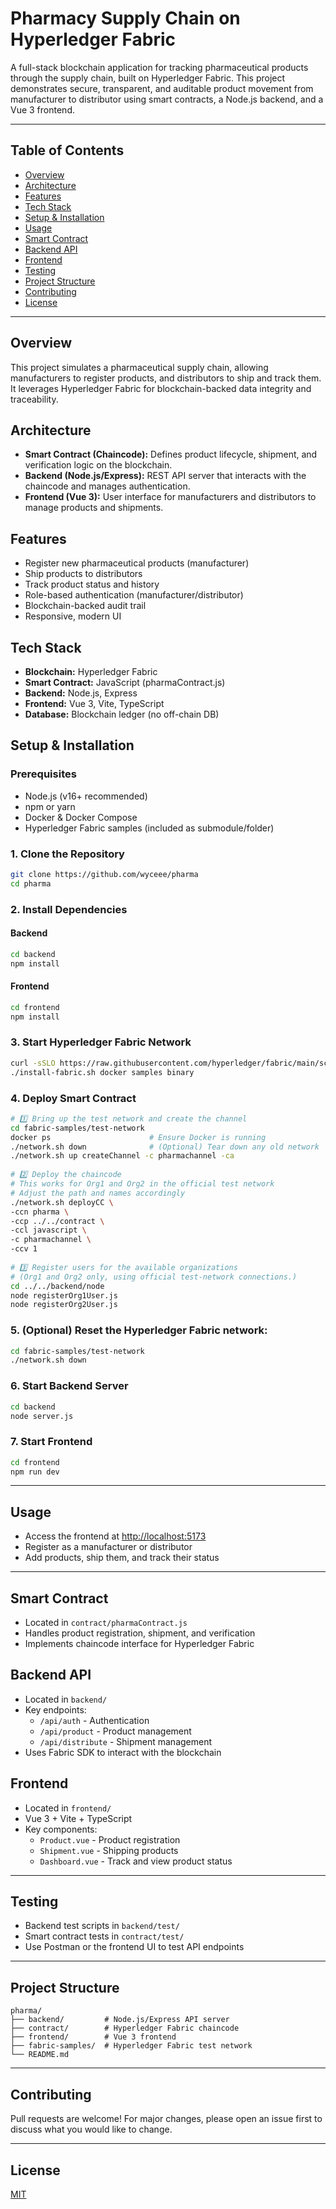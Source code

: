 # Pharmacy Supply Chain on Hyperledger Fabric

A full-stack blockchain application for tracking pharmaceutical products through the supply chain, built on Hyperledger Fabric. This project demonstrates secure, transparent, and auditable product movement from manufacturer to distributor using smart contracts, a Node.js backend, and a Vue 3 frontend.

---

## Table of Contents
- [Overview](#overview)
- [Architecture](#architecture)
- [Features](#features)
- [Tech Stack](#tech-stack)
- [Setup & Installation](#setup--installation)
- [Usage](#usage)
- [Smart Contract](#smart-contract)
- [Backend API](#backend-api)
- [Frontend](#frontend)
- [Testing](#testing)
- [Project Structure](#project-structure)
- [Contributing](#contributing)
- [License](#license)

---

## Overview
This project simulates a pharmaceutical supply chain, allowing manufacturers to register products, and distributors to ship and track them. It leverages Hyperledger Fabric for blockchain-backed data integrity and traceability.

## Architecture
- **Smart Contract (Chaincode):** Defines product lifecycle, shipment, and verification logic on the blockchain.
- **Backend (Node.js/Express):** REST API server that interacts with the chaincode and manages authentication.
- **Frontend (Vue 3):** User interface for manufacturers and distributors to manage products and shipments.

## Features
- Register new pharmaceutical products (manufacturer)
- Ship products to distributors
- Track product status and history
- Role-based authentication (manufacturer/distributor)
- Blockchain-backed audit trail
- Responsive, modern UI

## Tech Stack
- **Blockchain:** Hyperledger Fabric
- **Smart Contract:** JavaScript (pharmaContract.js)
- **Backend:** Node.js, Express
- **Frontend:** Vue 3, Vite, TypeScript
- **Database:** Blockchain ledger (no off-chain DB)

## Setup & Installation
### Prerequisites
- Node.js (v16+ recommended)
- npm or yarn
- Docker & Docker Compose
- Hyperledger Fabric samples (included as submodule/folder)

### 1. Clone the Repository
```sh
git clone https://github.com/wyceee/pharma
cd pharma
```

### 2. Install Dependencies
#### Backend
```sh
cd backend
npm install
```
#### Frontend
```sh
cd frontend
npm install
```

### 3. Start Hyperledger Fabric Network
```bash
curl -sSLO https://raw.githubusercontent.com/hyperledger/fabric/main/scripts/install-fabric.sh && chmod +x install-fabric.sh
./install-fabric.sh docker samples binary
```

### 4. Deploy Smart Contract
```bash
# 1️⃣ Bring up the test network and create the channel
cd fabric-samples/test-network
docker ps                      # Ensure Docker is running
./network.sh down              # (Optional) Tear down any old network
./network.sh up createChannel -c pharmachannel -ca
        
# 2️⃣ Deploy the chaincode
# This works for Org1 and Org2 in the official test network
# Adjust the path and names accordingly
./network.sh deployCC \
-ccn pharma \
-ccp ../../contract \
-ccl javascript \
-c pharmachannel \
-ccv 1
        
# 3️⃣ Register users for the available organizations
# (Org1 and Org2 only, using official test-network connections.)
cd ../../backend/node
node registerOrg1User.js
node registerOrg2User.js
 ```

### 5. **(Optional) Reset the Hyperledger Fabric network**:
```bash
cd fabric-samples/test-network
./network.sh down
```

### 6. Start Backend Server
```sh
cd backend
node server.js
```

### 7. Start Frontend
```sh
cd frontend
npm run dev
```

---

## Usage
- Access the frontend at [http://localhost:5173](http://localhost:5173)
- Register as a manufacturer or distributor
- Add products, ship them, and track their status

---

## Smart Contract
- Located in `contract/pharmaContract.js`
- Handles product registration, shipment, and verification
- Implements chaincode interface for Hyperledger Fabric

## Backend API
- Located in `backend/`
- Key endpoints:
  - `/api/auth` - Authentication
  - `/api/product` - Product management
  - `/api/distribute` - Shipment management
- Uses Fabric SDK to interact with the blockchain

## Frontend
- Located in `frontend/`
- Vue 3 + Vite + TypeScript
- Key components:
  - `Product.vue` - Product registration
  - `Shipment.vue` - Shipping products
  - `Dashboard.vue` - Track and view product status

---

## Testing
- Backend test scripts in `backend/test/`
- Smart contract tests in `contract/test/`
- Use Postman or the frontend UI to test API endpoints

---

## Project Structure
```
pharma/
├── backend/         # Node.js/Express API server
├── contract/        # Hyperledger Fabric chaincode
├── frontend/        # Vue 3 frontend
├── fabric-samples/  # Hyperledger Fabric test network
└── README.md
```

---

## Contributing
Pull requests are welcome! For major changes, please open an issue first to discuss what you would like to change.

---

## License
[MIT](LICENSE)
